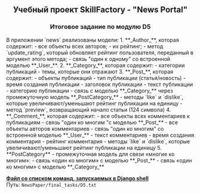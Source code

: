 <h2 align="center">Учебный проект SkillFactory - "News Portal"</h2>
<h3 align="center">Итоговое задание по модулю D5</h3>
В приложении `news` реализованы модели:
1. **_Author_**, которая содержит:
   - все объекты всех авторов;
   - их рейтинг;
   - метод `update_rating`, который обновляет рейтинг пользователя, переданный в аргумент этого метода;
   - связь "один к одному" со встроенной моделью **_User_**.
2. **_Category_**, которая содержит:
   - категории публикаций - темы, которые они отражают
3. **_Post_**, которая содержит:
   - объекты публикаций
   - тип публикации (статья/новость)
   - время создания публикации
   - заголовок публикации
   - текст публикации
   - категорию публикации - связь с моделью **_Category_** через промежуточную модель **_PostCategory_**
   - методы `like` и `dislike`, которые увеличивают/уменьшают рейтинг публикации на единицу
   - метод `preview`, возвращающий начало статьи (124 символа)
4. **_Comment_**, которая содержит:
   - все объекты всех комментариев к публикациям
   - связь "один ко многим "с моделью **_Post_**
   - все объекты авторов комментариев
   - связь "один ко многим"  со встроенной моделью **_User_**
   - текст комментариев
   - время создания комментария
   - рейтинг комментария
   - методы `like` и `dislike`, которые увеличивают/уменьшают рейтинг публикации на единицу
5. **PostCategory** - промежуточная модель для связи «многие ко многим»:
   - связь «один ко многим» с моделью **_Post_**
   - связь «один ко многим» с моделью **_Category_**

<b>[Файл со списком команд, запускаемых в Django shell](https://github.com/equestriann/News-Portal/blob/main/final_tasks/D5.txt)</b>\
Путь: `NewsPaper/final_tasks/D5.txt`
